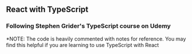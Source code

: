 ## React with TypeScript

### Following Stephen Grider's TypeScript course on Udemy

\*NOTE: The code is heavily commented with notes for reference. You may find this helpful if you are learning to use TypeScript with React
